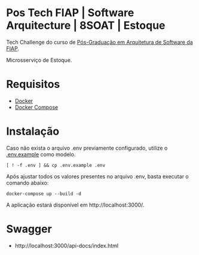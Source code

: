 # Pos Tech FIAP | Software Arquitecture | 8SOAT | Estoque

Tech Challenge do curso de [Pós-Graduação em Arquitetura de Software da FIAP](https://postech.fiap.com.br/curso/software-architecture/).

Microsserviço de Estoque.

# Requisitos

* [Docker](https://docs.docker.com/engine/install/)
* [Docker Compose](https://github.com/docker/compose)

# Instalação

Caso não exista o arquivo .env previamente configurado, utilize o [.env.example](.env.example) como modelo.

```
[ ! -f .env ] && cp .env.example .env
```

Após ajustar todos os valores presentes no arquivo .env, basta executar o comando abaixo:


```
docker-compose up --build -d
```

A aplicação estará disponível em http://localhost:3000/.

# Swagger

* http://localhost:3000/api-docs/index.html